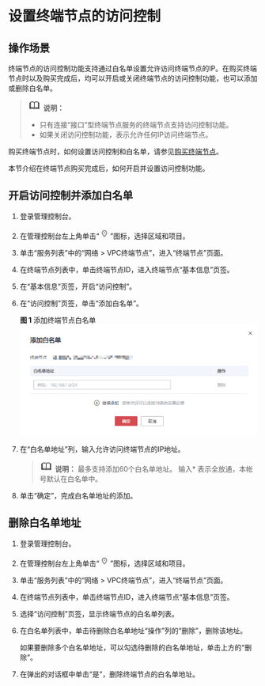 # 设置终端节点的访问控制<a name="vpcep_03_0205"></a>

## 操作场景<a name="section36431969511"></a>

终端节点的访问控制功能支持通过白名单设置允许访问终端节点的IP。在购买终端节点时以及购买完成后，均可以开启或关闭终端节点的访问控制功能，也可以添加或删除白名单。

>![](public_sys-resources/icon-note.gif) **说明：** 
>-   只有连接“接口”型终端节点服务的终端节点支持访问控制功能。
>-   如果关闭访问控制功能，表示允许任何IP访问终端节点。

购买终端节点时，如何设置访问控制和白名单，请参见[购买终端节点](购买终端节点.md)。

本节介绍在终端节点购买完成后，如何开启并设置访问控制功能。

## 开启访问控制并添加白名单<a name="section8336156155011"></a>

1.  登录管理控制台。
2.  在管理控制台左上角单击“![](figures/icon-region.png)”图标，选择区域和项目。

1.  单击“服务列表”中的“网络 \> VPC终端节点”，进入“终端节点”页面。

1.  在终端节点列表中，单击终端节点ID，进入终端节点“基本信息”页签。
2.  在“基本信息”页签，开启“访问控制”。
3.  在“访问控制”页签，单击“添加白名单”。

    **图 1**  添加终端节点白名单<a name="fig18351133195819"></a>  
    ![](figures/添加终端节点白名单.png "添加终端节点白名单")

4.  在“白名单地址”列，输入允许访问终端节点的IP地址。

    >![](public_sys-resources/icon-note.gif) **说明：** 
    >最多支持添加60个白名单地址。
    >输入\* 表示全放通，本帐号默认在白名单中。

5.  单击“确定”，完成白名单地址的添加。

## 删除白名单地址<a name="section1065018297113"></a>

1.  登录管理控制台。
2.  在管理控制台左上角单击“![](figures/icon-region.png)”图标，选择区域和项目。

1.  单击“服务列表”中的“网络 \> VPC终端节点”，进入“终端节点”页面。

1.  在终端节点列表中，单击终端节点ID，进入终端节点“基本信息”页签。
2.  选择“访问控制”页签，显示终端节点的白名单列表。
3.  在白名单列表中，单击待删除白名单地址“操作”列的“删除”，删除该地址。

    如果要删除多个白名单地址，可以勾选待删除的白名单地址，单击上方的“删除”。

4.  在弹出的对话框中单击“是”，删除终端节点的白名单地址。

